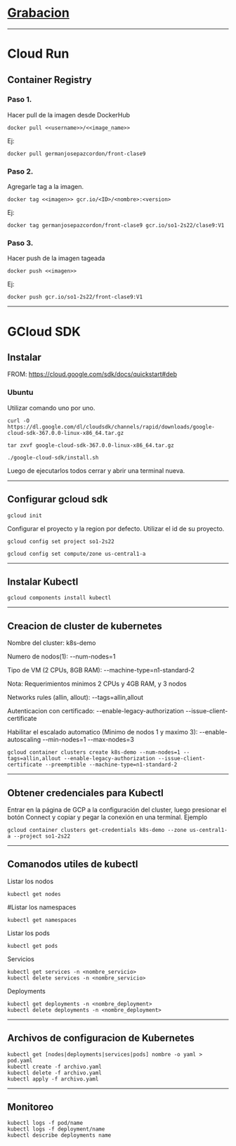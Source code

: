 # [Grabacion]()

-----------

# Cloud Run

## Container Registry

### Paso 1.
Hacer pull de la imagen desde DockerHub
```
docker pull <<username>>/<<image_name>>
```
Ej:
```
docker pull germanjosepazcordon/front-clase9
```

### Paso 2.
Agregarle tag a la imagen.
```
docker tag <<imagen>> gcr.io/<ID>/<nombre>:<version>
```
Ej:
```
docker tag germanjosepazcordon/front-clase9 gcr.io/so1-2s22/clase9:V1
```

### Paso 3.
Hacer push de la imagen tageada
```
docker push <<imagen>>
```
Ej:
```
docker push gcr.io/so1-2s22/front-clase9:V1
```

-----------

# GCloud SDK

## Instalar

FROM: https://cloud.google.com/sdk/docs/quickstart#deb

### Ubuntu
Utilizar comando uno por uno. 
```
curl -O https://dl.google.com/dl/cloudsdk/channels/rapid/downloads/google-cloud-sdk-367.0.0-linux-x86_64.tar.gz
```
```
tar zxvf google-cloud-sdk-367.0.0-linux-x86_64.tar.gz
```
```
./google-cloud-sdk/install.sh
```
Luego de ejecutarlos todos cerrar y abrir una terminal nueva.

-----------
## Configurar gcloud sdk
```
gcloud init
```
Configurar el proyecto y la region por defecto. Utilizar el id de su proyecto.
```
gcloud config set project so1-2s22
```
```
gcloud config set compute/zone us-central1-a
```
-----------
## Instalar Kubectl
```
gcloud components install kubectl
```

-----------
## Creacion de cluster de kubernetes

Nombre del cluster: k8s-demo

Numero de nodos(1): --num-nodes=1

Tipo de VM (2 CPUs, 8GB RAM): --machine-type=n1-standard-2

Nota: Requerimientos minimos 2 CPUs y 4GB RAM, y 3 nodos

Networks rules (allin, allout): --tags=allin,allout

Autenticacion con certificado: --enable-legacy-authorization --issue-client-certificate

Habilitar el escalado automatico (Minimo de nodos 1 y maximo 3): --enable-autoscaling --min-nodes=1 --max-nodes=3
```
gcloud container clusters create k8s-demo --num-nodes=1 --tags=allin,allout --enable-legacy-authorization --issue-client-certificate --preemptible --machine-type=n1-standard-2
```

-----------
## Obtener credenciales para Kubectl

Entrar en la página de GCP a la configuración del cluster, luego presionar el botón Connect y copiar y pegar la conexión en una terminal. Ejemplo
```
gcloud container clusters get-credentials k8s-demo --zone us-central1-a --project so1-2s22
```

-----------
## Comanodos utiles de kubectl

Listar los nodos
```
kubectl get nodes
```
#Listar los namespaces
```
kubectl get namespaces
```
Listar los pods
```
kubectl get pods
```
Servicios
```
kubectl get services -n <nombre_servicio>
kubectl delete services -n <nombre_servicio>
```
Deployments
```
kubectl get deployments -n <nombre_deployment>
kubectl delete deployments -n <nombre_deployment>
```
---------
## Archivos de configuracion de Kubernetes
```
kubectl get [nodes|deployments|services|pods] nombre -o yaml > pod.yaml
kubectl create -f archivo.yaml
kubectl delete -f archivo.yaml
kubectl apply -f archivo.yaml
```
---------
## Monitoreo
```
kubectl logs -f pod/name
kubectl logs -f deployment/name
kubectl describe deployments name
```
